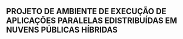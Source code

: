 ## PROJETO DE AMBIENTE DE EXECUÇÃO DE APLICAÇÕES PARALELAS EDISTRIBUÍDAS EM NUVENS PÚBLICAS HÍBRIDAS
